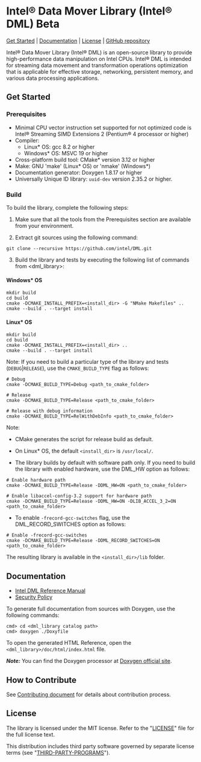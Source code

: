 Intel® Data Mover Library (Intel® DML) Beta
=================================================
[Get Started](#get-started) | [Documentation](#documentation) | [License](#license) | [GitHub repository](https://github.com/intel-innersource/libraries.performance.accelerators.dml.dml-library.git)

Intel® Data Mover Library (Intel® DML) is an open-source library to provide high-performance data manipulation on Intel CPUs. Intel® DML is intended for streaming data movement and transformation operations optimization that is applicable for effective storage, networking, persistent memory, and various data processing applications. 

## Get Started

### Prerequisites
- Minimal CPU vector instruction set supported for not optimized code is Intel® Streaming SIMD Extensions 2 (Pentium® 4 processor or higher)
- Compiler:
    - Linux* OS: gcc 8.2 or higher
    - Windows* OS: MSVC 19 or higher
- Cross-platform build tool: CMake* version 3.12 or higher
- Make: GNU 'make' (Linux* OS) or 'nmake' (Windows*)
- Documentation generator: Doxygen 1.8.17 or higher
- Universally Unique ID library: `uuid-dev` version 2.35.2 or higher.
### Build

To build the library, complete the following steps:

1.  Make sure that all the tools from the Prerequisites section are available from your environment.

2.  Extract git sources using the following command:

```shell
git clone --recursive https://github.com/intel/DML.git
```

3.  Build the library and tests by executing the following list of commands from \<dml_library\>:

#### Windows* OS 

```shell
mkdir build
cd build
cmake -DCMAKE_INSTALL_PREFIX=<install_dir> -G "NMake Makefiles" ..
cmake --build . --target install
```

#### Linux* OS 

```shell
mkdir build
cd build
cmake -DCMAKE_INSTALL_PREFIX=<install_dir> ..
cmake --build . --target install
```

Note: If you need to build a particular type of the library and tests (`DEBUG`|`RELEASE`), use the `CMAKE_BUILD_TYPE` flag as follows:

```shell
# Debug
cmake -DCMAKE_BUILD_TYPE=Debug <path_to_cmake_folder>

# Release
cmake -DCMAKE_BUILD_TYPE=Release <path_to_cmake_folder>

# Release with debug information
cmake -DCMAKE_BUILD_TYPE=RelWithDebInfo <path_to_cmake_folder>
```

Note: 
- CMake generates the script for release build as default.

- On Linux* OS, the default `<install_dir>` is `/usr/local/`.

- The library builds by default with software path only. If you need to build the library with enabled hardware, use the DML_HW option as follows:

```shell
# Enable hardware path
cmake -DCMAKE_BUILD_TYPE=Release -DDML_HW=ON <path_to_cmake_folder>
```

```shell
# Enable libaccel-config-3.2 support for hardware path
cmake -DCMAKE_BUILD_TYPE=Release -DDML_HW=ON -DLIB_ACCEL_3_2=ON <path_to_cmake_folder> 
```

- To enable `-frecord-gcc-switches` flag, use the DML_RECORD_SWITCHES option as follows:

```shell
# Enable -frecord-gcc-switches
cmake -DCMAKE_BUILD_TYPE=Release -DDML_RECORD_SWITCHES=ON <path_to_cmake_folder>
```

The resulting library is available in the `<install_dir>/lib` folder.

## Documentation

- [Intel DML Reference Manual](./doc/DML_REFERENCE_MANUAL.md)
- [Security Policy](doc/SECURITY.md) 

To generate full documentation from sources with Doxygen, use the following commands:

```shell
cmd> cd <dml_library catalog path>
cmd> doxygen ./Doxyfile
```

To open the generated HTML Reference, open the `<dml_library>/doc/html/index.html` file.

***Note:*** You can find the Doxygen processor at [Doxygen official site](http://www.doxygen.nl/).

## How to Contribute

See [Contributing document](CONTRIBUTING.md) for details about contribution process.

## License

The library is licensed under the MIT license. Refer to the
"[LICENSE](LICENSE)" file for the full license text.

This distribution includes third party software governed by separate license
terms (see "[THIRD-PARTY-PROGRAMS](THIRD-PARTY-PROGRAMS)").
